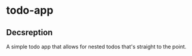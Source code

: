# todo-app

## Decsreption
A simple todo app that allows for nested todos that's straight to the point.  